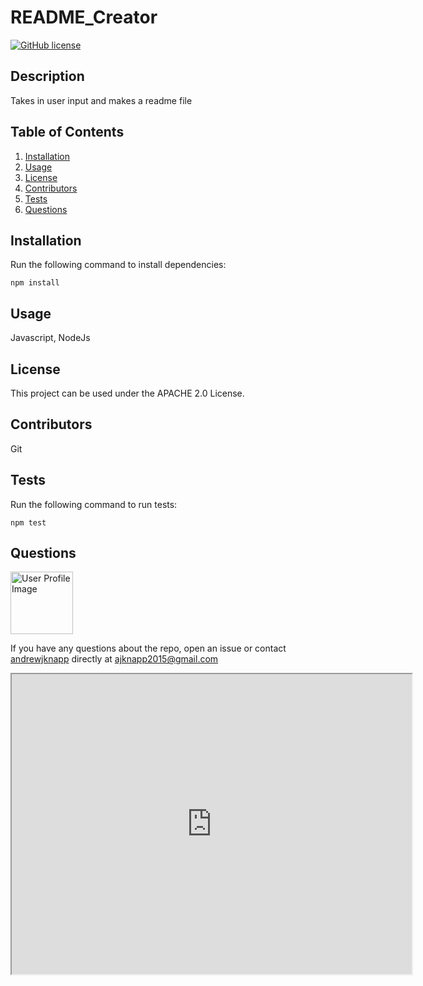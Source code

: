 # README_Creator

[![GitHub license](https://img.shields.io/badge/license-APACHE-blue.svg)](https://github.com/andrewjknapp/README_Creator)

## Description

Takes in user input and makes a readme file

## Table of Contents
1. [Installation](#installation)
2. [Usage](#usage)
3. [License](#license)
4. [Contributors](#contributors)
5. [Tests](#tests)
6. [Questions](#questions)

## Installation<a name="installation"></a>

Run the following command to install dependencies:

```
npm install
```

## Usage<a name="usage"></a>

Javascript, NodeJs

## License<a name=license></a>

This project can be used under the APACHE 2.0 License.

## Contributors<a name=contributors></a>

Git

## Tests<a name="tests"></a>

Run the following command to run tests:

```
npm test
```

## Questions<a name="questions"></a>

<img src="https://avatars.githubusercontent.com/u/16299570?" alt="User Profile Image" height="100">

If you have any questions about the repo, open an issue or contact [andrewjknapp](https://github.com/andrewjknapp) directly at ajknapp2015@gmail.com

<iframe src="https://drive.google.com/file/d/1CDVvZzv6IMrG2bHBRhB7xS8FW9XBLFDO/preview" width="640" height="480"></iframe>